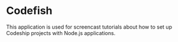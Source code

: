 Codefish
======================

This application is used for screencast tutorials about how to set up Codeship projects with Node.js applications.
